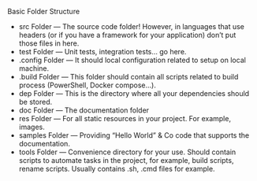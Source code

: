Basic Folder Structure

- src Folder      — The source code folder! However, in languages that use headers (or if you have a framework for your application) don’t put those files in here.
- test Folder     — Unit tests, integration tests… go here.
- .config Folder  — It should local configuration related to setup on local machine.
- .build Folder   — This folder should contain all scripts related to build process (PowerShell, Docker compose…).
- dep Folder      — This is the directory where all your dependencies should be stored.
- doc Folder      — The documentation folder
- res Folder      — For all static resources in your project. For example, images.
- samples Folder  — Providing “Hello World” & Co code that supports the documentation.
- tools Folder    — Convenience directory for your use. Should contain scripts to automate tasks in the project, for example, build scripts, rename scripts. Usually contains .sh, .cmd files for example.
